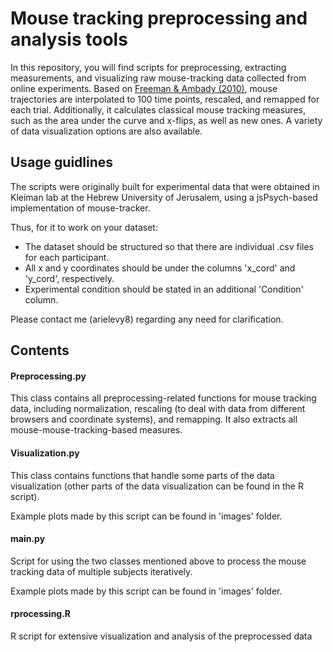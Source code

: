 # Mouse tracking preprocessing and analysis tools
In this repository, you will find scripts for preprocessing, extracting measurements, and visualizing raw mouse-tracking data collected from online experiments.
Based on [Freeman & Ambady (2010)](https://link.springer.com/article/10.3758/BRM.42.1.226), mouse trajectories are interpolated to 100 time points, rescaled, and remapped for each trial. 
Additionally, it calculates classical mouse tracking measures, such as the area under the curve and x-flips, as well as new ones. A variety of data visualization options are also available. 

## Usage guidlines
The scripts were originally built for experimental data that were obtained in Kleiman lab at the Hebrew University of Jerusalem, using a jsPsych-based implementation of mouse-tracker. 

Thus, for it to work on your dataset:
- The dataset should be structured so that there are individual .csv files for each participant. 
- All x and y coordinates should be under the columns 'x_cord' and 'y_cord', respectively. 
- Experimental condition should be stated in an additional 'Condition' column. 

Please contact me (arielevy8) regarding any need for clarification. 

## Contents

#### Preprocessing.py

This class contains all preprocessing-related functions for mouse tracking data, including normalization, rescaling (to deal with data from different browsers and coordinate systems), and remapping. It also extracts all mouse-mouse-tracking-based measures.

#### Visualization.py

This class contains functions that handle some parts of the data visualization (other parts of the data visualization can be found in the R script).

Example plots made by this script can be found in 'images' folder.
#### main.py

Script for using the two classes mentioned above to process the mouse tracking data of multiple subjects iteratively.

Example plots made by this script can be found in 'images' folder.

#### rprocessing.R

R script for extensive visualization and analysis of the preprocessed data


